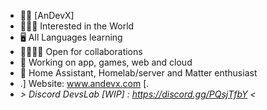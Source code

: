 - 👊🏾 [AnDevX]
- 🧑🏾‍💻 Interested in the World
- 🖥 All Languages learning
- 🫱🏾‍🫲🏻 Open for collaborations
- 🤖 Working on app, games, web and cloud
- 🫥 Home Assistant, Homelab/server and Matter enthusiast
- .] Website: www.andevx.com [.
- _> Discord DevsLab [WIP] : https://discord.gg/PQsjTfbY <_


<!---
AnDevX/AnDevX is a ✨ special ✨ repository because its `README.md` (this file) appears on your GitHub profile.
You can click the Preview link to take a look at your changes.
--->
